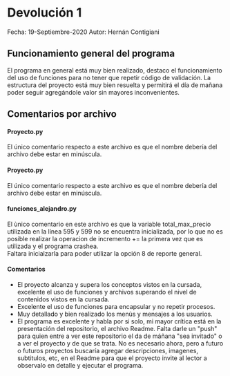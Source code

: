 # Devolución 1
Fecha: 19-Septiembre-2020
Autor: Hernán Contigiani

## Funcionamiento general del programa
El programa en general está muy bien realizado, destaco el funcionamiento del uso de funciones para no tener que repetir código de validación. La estructura del proyecto está muy bien resuelta y permitirá el día de mañana poder seguir agregándole valor sin mayores inconvenientes.

## Comentarios por archivo
#### Proyecto.py
El único comentario respecto a este archivo es que el nombre debería del archivo debe estar en minúscula.

#### Proyecto.py
El único comentario respecto a este archivo es que el nombre debería del archivo debe estar en minúscula.

#### funciones_alejandro.py
El ùnico comentario en este archivo es que la variable total_max_precio utilizada en la línea 595 y 599 no se encuentra inicializada, por lo que no es posible realizar la operacion de incremento += la primera vez que es utilizada y el programa crashea.\
Faltara inicialzarla para poder utilizar la opción 8 de reporte general.

#### Comentarios
- El proyecto alcanza y supera los conceptos vistos en la cursada, excelente el uso de funciones y archivos superando el nivel de contenidos vistos en la cursada.
- Excelente el uso de funciones para encapsular y no repetir procesos.
- Muy detallado y bien realizado los menùs y mensajes a los usuarios.
- El programa es excelente y habla por si solo, mi mayor crítica está en la presentación del repositorio, el archivo Readme. Falta darle un "push" para quien entre a ver este repositorio el da de máñana "sea invitado" o a ver el proyecto y de que se trata. No es necesario ahora, pero a futuro o futuros proyectos buscaría agregar descripciones, imagenes, subtitulos, etc, en el Readme para que el proyecto invite al lector a observalo en detalle y ejecutar el programa.


